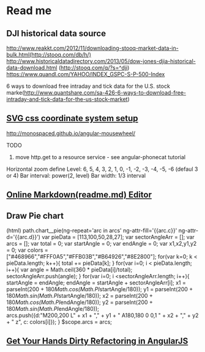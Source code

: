 # Read me
## DJI historical data source
  http://www.reakkt.com/2012/11/downloading-stooq-market-data-in-bulk.html(http://stooq.com/db/h/)
  http://www.historicaldatadirectory.com/2013/05/dow-jones-djia-historical-data-download.html (http://stooq.com/q/?s=^dji)
  https://www.quandl.com/YAHOO/INDEX_GSPC-S-P-500-Index

6 ways to download free intraday and tick data for the U.S. stock marke(http://www.quantshare.com/sa-426-6-ways-to-download-free-intraday-and-tick-data-for-the-us-stock-market)

## [SVG css coordinate system setup]

http://monospaced.github.io/angular-mousewheel/

TODO
1. move http.get to a resource service - see angular-phonecat tutorial

Horizontal zoom define
Level:   6, 5, 4, 3, 2, 1, 0, -1, -2, -3, -4, -5, -6 (defaul 3 or 4)
Bar interval: power(2, level)
Bar width: 1/3 interval

## [Online Markdown(readme.md) Editor]

## Draw Pie chart
  (html) path.chart__pie(ng-repeat='arc in arcs' ng-attr-fill='{{arc.c}}' ng-attr-d='{{arc.d}}')
  var pieData = [113,100,50,28,27];
  var sectorAngleArr = [];
  var arcs = [];
  var total = 0;
  var startAngle = 0;
  var endAngle = 0;
  var x1,x2,y1,y2 = 0;
  var colors = ["#468966","#FFF0A5","#FFB03B","#B64926","#8E2800"];
  for(var k=0; k < pieData.length; k++){
      total += pieData[k];
  }
  for(var i=0; i < pieData.length; i++){
      var angle = Math.ceil(360 * pieData[i]/total);
      sectorAngleArr.push(angle);
  }
  for(var i=0; i <sectorAngleArr.length; i++){
      startAngle = endAngle;
      endAngle = startAngle + sectorAngleArr[i];
      x1 = parseInt(200 + 180*Math.cos(Math.PI*startAngle/180));
      y1 = parseInt(200 + 180*Math.sin(Math.PI*startAngle/180));
      x2 = parseInt(200 + 180*Math.cos(Math.PI*endAngle/180));
      y2 = parseInt(200 + 180*Math.sin(Math.PI*endAngle/180));                
      arcs.push({d:"M200,200  L" + x1 + "," + y1 + "  A180,180 0 0,1 " + x2 + "," + y2 + " z", c: colors[i]});
  }
  $scope.arcs = arcs;     

## [Get Your Hands Dirty Refactoring in AngularJS]

[Online Markdown(readme.md) Editor]:http://dillinger.io/
[SVG css coordinate system setup]:http://css-tricks.com/svg-animation-on-css-transforms/
[Get Your Hands Dirty Refactoring in AngularJS]:https://blog.safaribooksonline.com/2014/04/08/refactoring-angularjs-get-hands-filthy/
